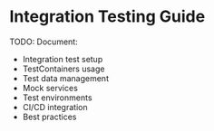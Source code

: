 # Integration Testing Guide

TODO: Document:
- Integration test setup
- TestContainers usage
- Test data management
- Mock services
- Test environments
- CI/CD integration
- Best practices